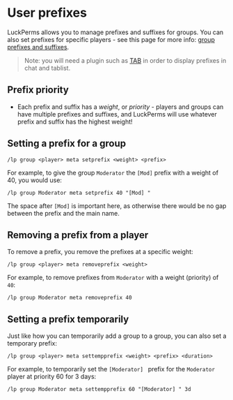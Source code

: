 # User prefixes

LuckPerms allows you to manage prefixes and suffixes for groups. You can also
set prefixes for specific players - see this page for more info:
[group prefixes and suffixes](./group-prefix.md).

> Note: you will need a plugin such as
  [TAB](https://modrinth.com/plugin/tab-was-taken)
  in order to display prefixes in chat and tablist.

## Prefix priority

- Each prefix and suffix has a *weight*, or *priority* - players and groups can
  have multiple prefixes and suffixes, and LuckPerms will use whatever prefix
  and suffix has the highest weight!

## Setting a prefix for a group

``` text
/lp group <player> meta setprefix <weight> <prefix>
```

For example, to give the group `Moderator` the `[Mod]` prefix with a
weight of 40, you would use:

``` text
/lp group Moderator meta setprefix 40 "[Mod] "
```

The space after `[Mod]` is important here, as otherwise there would be no
gap between the prefix and the main name.

## Removing a prefix from a player

To remove a prefix, you remove the prefixes at a specific weight:

``` text
/lp group <player> meta removeprefix <weight>
```

For example, to remove prefixes from `Moderator` with a weight (priority) of
`40`:

``` text
/lp group Moderator meta removeprefix 40
```

## Setting a prefix temporarily

Just like how you can temporarily add a group to a group, you can also set a
temporary prefix:

``` text
/lp group <player> meta settempprefix <weight> <prefix> <duration>
```

For example, to temporarily set the `[Moderator] ` prefix for the `Moderator`
player at priority 60 for 3 days:

``` text
/lp group Moderator meta settempprefix 60 "[Moderator] " 3d
```

